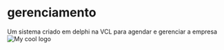 # gerenciamento
Um sistema criado em delphi na VCL para agendar e gerenciar a empresa
<img src="gerenciamento/imagina/Capturar.PNG" alt="My cool logo"/>
